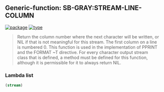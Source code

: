 ## Generic-function: SB-GRAY:STREAM-LINE-COLUMN
[![package](https://img.shields.io/badge/Package-SB--GRAY-5f9ea0.svg?style=social&colorA=999999)](../) [![type](https://img.shields.io/badge/Type-Generic--Function-5f9ea0.svg?style=social&colorA=999999)](../#generic-function) 

> Return the column number where the next character
> will be written, or NIL if that is not meaningful for this stream.
> The first column on a line is numbered 0. This function is used in
> the implementation of PPRINT and the FORMAT ~T directive. For every
> character output stream class that is defined, a method must be
> defined for this function, although it is permissible for it to
> always return NIL.

### Lambda list
```cl
(stream)
```
